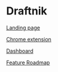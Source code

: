 # Draftnik

[Landing page](https://draftnik.cc/)

[Chrome extension](https://chrome.google.com/webstore/detail/draftnik/eeolkemdaflnkhjpkodccelahhbdkhpf/)

[Dashboard](http://app.draftnik.cc/)

[Feature Roadmap](https://trello.com/b/e6LlKpGh/draftnik-roadmap)
